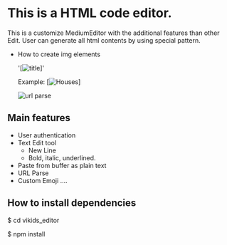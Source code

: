 # This is a HTML code editor.
This is a customize MediumEditor with the additional features than other Edit.
User can generate all html contents by using special pattern.

- How to create img elements 
            
    '[![title](image_path)]'

    Example: 
      [![Houses](http://sfeizigroup.com/wp-content/uploads/2017/05/slide-5.jpg)]

  ![url parse](./asserts/img/a.png)

## Main features

- User authentication
- Text Edit tool
  - New Line
  - Bold, italic, underlined.
- Paste from buffer as plain text
- URL Parse
- Custom Emoji
....


## How to install dependencies

$ cd vikids_editor

$ npm install
 
